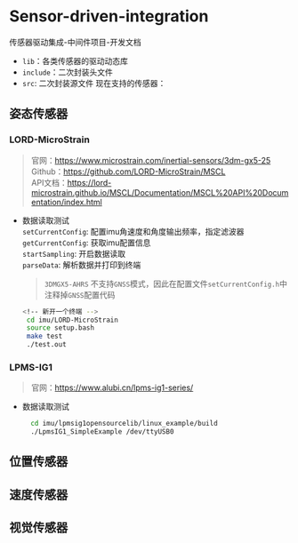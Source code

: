 # Sensor-driven-integration
传感器驱动集成-中间件项目-开发文档
 - `lib`：各类传感器的驱动动态库
 - `include`：二次封装头文件
 - `src`: 二次封装源文件
现在支持的传感器：
## 姿态传感器
### LORD-MicroStrain
> 官网：https://www.microstrain.com/inertial-sensors/3dm-gx5-25   
> Github：https://github.com/LORD-MicroStrain/MSCL     
> API文档：https://lord-microstrain.github.io/MSCL/Documentation/MSCL%20API%20Documentation/index.html   
- 数据读取测试   
  `setCurrentConfig`: 配置imu角速度和角度输出频率，指定滤波器  
  `getCurrentConfig`: 获取imu配置信息     
  `startSampling`: 开启数据读取   
  `parseData`: 解析数据并打印到终端    
  > `3DMGX5-AHRS` 不支持`GNSS`模式，因此在配置文件`setCurrentConfig.h`中注释掉`GNSS`配置代码
   ```bash
   <!-- 新开一个终端 -->
    cd imu/LORD-MicroStrain 
    source setup.bash
    make test
    ./test.out
   ```

### LPMS-IG1
> 官网：https://www.alubi.cn/lpms-ig1-series/           
- 数据读取测试
  ```bash
    cd imu/lpmsig1opensourcelib/linux_example/build
    ./LpmsIG1_SimpleExample /dev/ttyUSB0
  ```
## 位置传感器
## 速度传感器
## 视觉传感器